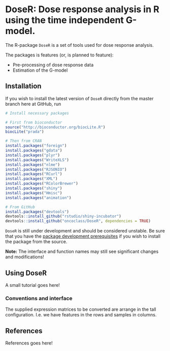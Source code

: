 DoseR: Dose response analysis in R using the time independent G-model. 
=================================

The R-package `DoseR` is a set of tools used for dose response analysis.

The packages is features (or, is planned to feature):
* Pre-processing of dose response data
* Estimation of the G-model


Installation
------------
If you wish to install the latest version of `DoseR` directly from the master branch here at GitHub, run 

```R
# Install necessary packages 

# First from bioconductor
source("http://bioconductor.org/biocLite.R")
biocLite("prada")

# Then from CRAN
install.packages("foreign")
install.packages("gdata")
install.packages("plyr")
install.packages("WriteXLS")
install.packages("nlme")
install.packages("RJSONIO")
install.packages("RCurl")
install.packages("XML")
install.packages("RColorBrewer")
install.packages("shiny")
install.packages("Hmisc")
install.packages("animation")

# From GitHub 
install.packages("devtools")
devtools::install_github("rstudio/shiny-incubator")
devtools::install_github("oncoclass/DoseR", dependencies = TRUE)
```

`DoseR` is still under development and should be considered unstable. Be sure that you have the [package development prerequisites](http://www.rstudio.com/ide/docs/packages/prerequisites) if you wish to install the package from the source.

**Note:** The interface and function names may still see significant changes and
modifications!


Using DoseR
----------
A small tutorial goes here!

### Conventions and interface
The supplied expression matrices to be converted are arrange in the tall 
configuration. I.e. we have features in the rows and samples in columns.


References
----------
References goes here!
